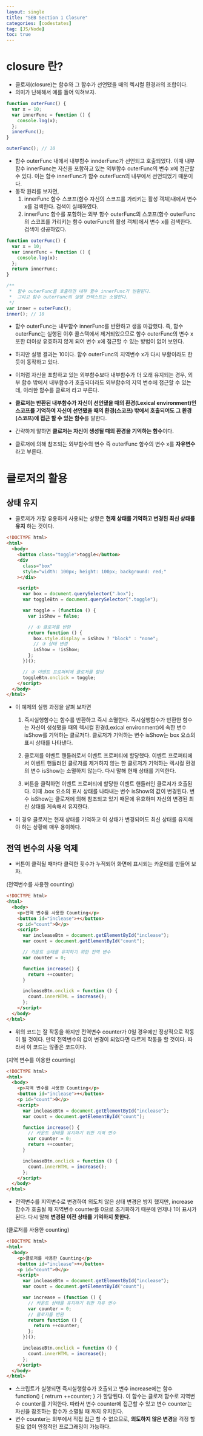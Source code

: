 ```yaml
---
layout: single
title: "SEB Section 1 Closure"
categories: [codestates]
tag: [JS/Node]
toc: true
---
```


# closure 란?

- 클로저(closure)는 함수와 그 함수가 선언됐을 때의 렉시컬 환경과의 조합이다.
- 의미가 난해해서 예를 들어 익혀보자.

```js
function outerFunc() {
  var x = 10;
  var innerFunc = function () {
    console.log(x);
  };
  innerFunc();
}

outerFunc(); // 10
```

- 함수 outerFunc 내에서 내부함수 innderFunc가 선언되고 호출되었다. 이때 내부함수 innerFunc는 자신을 포함하고 있는 외부함수 outerFunc의 변수 x에 접근할 수 있다. 이는 함수 innerFunc가 함수 outerFucn의 내부에서 선언되었기 때문이다.
- 동작 원리를 보자면,
  1. innerFunc 함수 스코프(함수 자신의 스코프를 가리키는 활성 객체)내에서 변수 x를 검색한다. 검색이 실패하였다.
  2. innerFunc 함수를 포함하는 외부 함수 outerFunc의 스코프(함수 outerFunc의 스코프를 가리키는 함수 outerFunc의 활성 객체)에서 변수 x를 검색한다. 검색이 성공하였다.

```js
function outerFunc() {
  var x = 10;
  var innerFunc = function () {
    console.log(x);
  };
  return innerFunc;
}

/**
 *  함수 outerFunc를 호출하면 내부 함수 innerFunc가 반환된다.
 *  그리고 함수 outerFunc의 실행 컨텍스트는 소멸한다.
 */
var inner = outerFunc();
inner(); // 10
```

- 함수 outerFunc는 내부함수 innerFunc를 반환하고 생을 마감했다. 즉, 함수 outerFunc는 실행된 이후 콜스택에서 제거되었으므로 함수 outerFunc의 변수 x 또한 더이상 유효하지 않게 되어 변수 x에 접근할 수 있는 방법이 없어 보인다.
- 하지만 실행 결과는 10이다. 함수 outerFunc의 지역변수 x가 다시 부활이라도 한 듯이 동작하고 있다.
- 이처럼 자신을 포함하고 있는 외부함수보다 내부함수가 더 오래 유지되는 경우, 외부 함수 밖에서 내부함수가 호출되더라도 외부함수의 지역 변수에 접근할 수 있는데, 이러한 함수를 클로저 라고 부른다.

- **클로저는 반환된 내부함수가 자신이 선언됐을 때의 환경(Lexical environment)인 스코프를 기억하여 자신이 선언됐을 때의 환경(스코프) 밖에서 호출되어도 그 환경(스코프)에 접근 할 수 있는 함수**를 말한다.
- 간략하게 말하면 **클로저는 자신이 생성될 때의 환경을 기억하는 함수**이다.

- 클로저에 의해 참조되는 외부함수의 변수 즉 outerFunc 함수의 변수 x를 **자유변수**라고 부른다.

# 클로저의 활용

## 상태 유지

- 클로저가 가장 유용하게 사용되는 상황은 **현재 상태를 기억하고 변경된 최신 상태를 유지** 하는 것이다.

```html
<!DOCTYPE html>
<html>
  <body>
    <button class="toggle">toggle</button>
    <div
      class="box"
      style="width: 100px; height: 100px; background: red;"
    ></div>

    <script>
      var box = document.querySelector(".box");
      var toggleBtn = document.querySelector(".toggle");

      var toggle = (function () {
        var isShow = false;

        // ① 클로저를 반환
        return function () {
          box.style.display = isShow ? "block" : "none";
          // ③ 상태 변경
          isShow = !isShow;
        };
      })();

      // ② 이벤트 프로퍼티에 클로저를 할당
      toggleBtn.onclick = toggle;
    </script>
  </body>
</html>
```

- 이 예제의 실행 과정을 살펴 보자면

  1. 즉시실행함수는 함수를 반환하고 즉시 소멸한다. 즉시실행함수가 반환한 함수는 자신이 생성됐을 때의 렉시컬 환경(Lexical environment)에 속한 변수 isShow를 기억하는 클로저다. 클로저가 기억하는 변수 isShow는 box 요소의 표시 상태를 나타낸다.

  2. 클로저를 이벤트 핸들러로서 이벤트 프로퍼티에 할당했다. 이벤트 프로퍼티에서 이벤트 핸들러인 클로저를 제거하지 않는 한 클로저가 기억하는 렉시컬 환경의 변수 isShow는 소멸하지 않는다. 다시 말해 현재 상태를 기억한다.

  3. 버튼을 클릭하면 이벤트 프로퍼티에 할당한 이벤트 핸들러인 클로저가 호출된다. 이때 .box 요소의 표시 상태를 나타내는 변수 isShow의 값이 변경된다. 변수 isShow는 클로저에 의해 참조되고 있기 때문에 유효하며 자신의 변경된 최신 상태를 게속해서 유지한다.

- 이 경우 클로저는 현재 상태를 기억하고 이 상태가 변경되어도 최신 상태를 유지해야 하는 상황에 매우 용이하다.

## 전역 변수의 사용 억제

- 버튼이 클릭될 때마다 클릭한 횟수가 누적되어 화면에 표시되는 카운터를 만들어 보자.

(전역변수를 사용한 counting)

```html
<!DOCTYPE html>
<html>
  <body>
    <p>전역 변수를 사용한 Counting</p>
    <button id="inclease">+</button>
    <p id="count">0</p>
    <script>
      var incleaseBtn = document.getElementById("inclease");
      var count = document.getElementById("count");

      // 카운트 상태를 유지하기 위한 전역 변수
      var counter = 0;

      function increase() {
        return ++counter;
      }

      incleaseBtn.onclick = function () {
        count.innerHTML = increase();
      };
    </script>
  </body>
</html>
```

- 위의 코드는 잘 작동을 하지만 전역변수 counter가 0일 경우에만 정상적으로 작동이 될 것이다. 만약 전역변수의 값이 변경이 되었다면 다르게 작동을 할 것이다. 따라서 이 코드는 않좋은 코드이다.

(지역 변수를 이용한 counting)

```html
<!DOCTYPE html>
<html>
  <body>
    <p>지역 변수를 사용한 Counting</p>
    <button id="inclease">+</button>
    <p id="count">0</p>
    <script>
      var incleaseBtn = document.getElementById("inclease");
      var count = document.getElementById("count");

      function increase() {
        // 카운트 상태를 유지하기 위한 지역 변수
        var counter = 0;
        return ++counter;
      }

      incleaseBtn.onclick = function () {
        count.innerHTML = increase();
      };
    </script>
  </body>
</html>
```

- 전역변수를 지역변수로 변경하여 의도치 않은 상태 변경은 방지 했지만, increase 함수가 호출될 때 지역변수 counter를 0으로 초기화하기 때문에 언제나 1이 표시가 된다. 다시 말해 **변경된 이전 상태를 기억하지 못한다.**

(클로저를 사용한 counting)

```html
<!DOCTYPE html>
<html>
  <body>
    <p>클로저를 사용한 Counting</p>
    <button id="inclease">+</button>
    <p id="count">0</p>
    <script>
      var incleaseBtn = document.getElementById("inclease");
      var count = document.getElementById("count");

      var increase = (function () {
        // 카운트 상태를 유지하기 위한 자유 변수
        var counter = 0;
        // 클로저를 반환
        return function () {
          return ++counter;
        };
      })();

      incleaseBtn.onclick = function () {
        count.innerHTML = increase();
      };
    </script>
  </body>
</html>
```

- 스크립트가 실행되면 즉시실행함수가 호출되고 변수 increase에는 함수 function() { retrurn ++counter; } 가 할당된다. 이 함수는 클로저 함수로 지역변수 counter를 기억한다. 따라서 변수 counter에 접근할 수 있고 변수 counter는 자신을 참조하는 함수가 소멸될 때 까지 유지된다.
- 변수 counter는 외부에서 직접 접근 할 수 없으므로, **의도하지 않은 변경**을 걱정 할 필요 없이 안정적인 프로그래밍이 가능하다.
